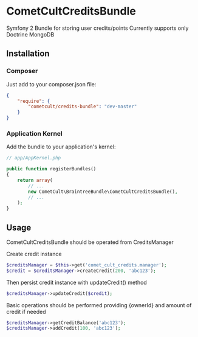 CometCultCreditsBundle
======================

Symfony 2 Bundle for storing user credits/points
Currently supports only Doctrine MongoDB

Installation
------------

### Composer ###

Just add to your composer.json file:

```json
{
    "require": {
        "cometcult/credits-bundle": "dev-master"
    }
}
```

### Application Kernel ###

Add the bundle to your application's kernel:
```php
// app/AppKernel.php

public function registerBundles()
{
    return array(
        // ...
        new CometCult\BraintreeBundle\CometCultCreditsBundle(),
        // ...
    );
}
```

Usage
-----

CometCultCreditsBundle should be operated from CreditsManager

Create credit instance

```php
$creditsManager = $this->get('comet_cult_credits.manager');
$credit = $creditsManager->createCredit(200, 'abc123');
```

Then persist credit instance with updateCredit() method

```php
$creditsManager->updateCredit($credit);
```

Basic operations should be performed providing {ownerId} and amount of credit if needed

```php
$creditsManager->getCreditBalance('abc123');
$creditsManager->addCredit(100, 'abc123');
```